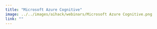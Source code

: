 ```yaml
---
title: "Microsoft Azure Cognitive"
image: ../../images/aihack/webinars/Microsoft Azure Cognitive.png
link: ""
---
```

